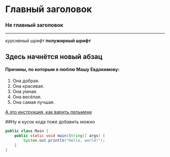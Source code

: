 # Главный заголовок
### Не главный заголовок
----
_курсивный шрифт_
__полужирный шрифт__

## Здесь начнётся новый абзац
#### Причины, по которым я люблю Машу Евдокимову:
1. Она добрая.
2. Она красивая.
3. Она умная.
4. Она весёлая.
5. Она самая лучшая.

[А это инструкция, как варить пельмени](https://lifehacker.ru/kak-varit-pelmeni/ "Тебе реально нужна инструкция, как варить пельмени? :) ")

##Ну и кусок кода тоже добавить можно

```java
public class Main {
    public static void main(String[] args) {
        System.out.println("Hello, world!");
    }
}
```    
